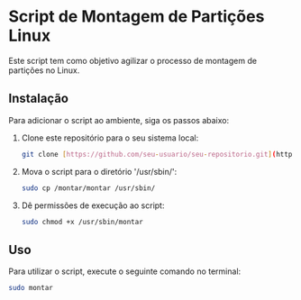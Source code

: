 # Script de Montagem de Partições Linux

Este script tem como objetivo agilizar o processo de montagem de partições no Linux.

## Instalação

Para adicionar o script ao ambiente, siga os passos abaixo:

1. Clone este repositório para o seu sistema local:
    ```bash
    git clone [https://github.com/seu-usuario/seu-repositorio.git](https://github.com/JosucaZ/montar.git )
    ```

2. Mova o script para o diretório '/usr/sbin/':
    ```bash
    sudo cp /montar/montar /usr/sbin/
    ```

3. Dê permissões de execução ao script:
    ```bash
    sudo chmod +x /usr/sbin/montar
    ```

## Uso

Para utilizar o script, execute o seguinte comando no terminal:
```bash
sudo montar
```
